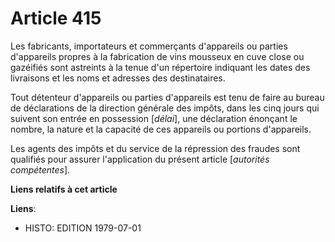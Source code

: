 # Article 415

Les fabricants, importateurs et commerçants d'appareils ou parties d'appareils propres à la fabrication de vins mousseux en
cuve close ou gazéifiés sont astreints à la tenue d'un répertoire indiquant les dates des livraisons et les noms et adresses
des destinataires.

Tout détenteur d'appareils ou parties d'appareils est tenu de faire au bureau de déclarations de la direction générale des
impôts, dans les cinq jours qui suivent son entrée en possession [*délai*], une déclaration énonçant le nombre, la nature et
la capacité de ces appareils ou portions d'appareils.

Les agents des impôts et du service de la répression des fraudes sont qualifiés pour assurer l'application du présent article
[*autorités compétentes*].

**Liens relatifs à cet article**

**Liens**:

  - HISTO: EDITION 1979-07-01
